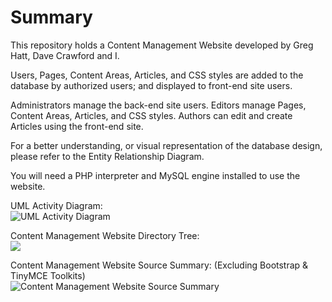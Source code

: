 ﻿
<h1>Summary</h1>

This repository holds a Content Management Website developed by Greg Hatt, Dave Crawford and I. 

Users, Pages, Content Areas, Articles, and CSS styles are added to the database by authorized users; and displayed to front-end site users.  

Administrators manage the back-end site users. Editors manage Pages, Content Areas, Articles, and CSS styles. Authors can edit and create Articles using the front-end site. 


<p>For a better understanding, or visual representation of the database design, please refer to the Entity Relationship Diagram.</p> 

<p>You will need a PHP interpreter and MySQL engine installed to use the website.</p>


UML Activity Diagram:<br>
<img src="http://s23.postimg.org/5fcx701tn/CMS_ERD.png" alt="UML Activity Diagram"> 

Content Management Website Directory Tree:<br>
<img src="http://s28.postimg.org/bsykkjokt/Tree.png"> 

Content Management Website Source Summary: (Excluding Bootstrap & TinyMCE Toolkits)<br>
<img src="http://s27.postimg.org/rgm2lao2b/No_Kits.png" alt="Content Management Website Source Summary"> 

